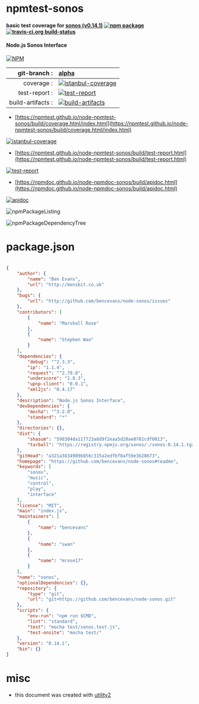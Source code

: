 # npmtest-sonos

#### basic test coverage for  [sonos (v0.14.1)](https://github.com/bencevans/node-sonos#readme)  [![npm package](https://img.shields.io/npm/v/npmtest-sonos.svg?style=flat-square)](https://www.npmjs.org/package/npmtest-sonos) [![travis-ci.org build-status](https://api.travis-ci.org/npmtest/node-npmtest-sonos.svg)](https://travis-ci.org/npmtest/node-npmtest-sonos)

#### Node.js Sonos Interface

[![NPM](https://nodei.co/npm/sonos.png?downloads=true&downloadRank=true&stars=true)](https://www.npmjs.com/package/sonos)

| git-branch : | [alpha](https://github.com/npmtest/node-npmtest-sonos/tree/alpha)|
|--:|:--|
| coverage : | [![istanbul-coverage](https://npmtest.github.io/node-npmtest-sonos/build/coverage.badge.svg)](https://npmtest.github.io/node-npmtest-sonos/build/coverage.html/index.html)|
| test-report : | [![test-report](https://npmtest.github.io/node-npmtest-sonos/build/test-report.badge.svg)](https://npmtest.github.io/node-npmtest-sonos/build/test-report.html)|
| build-artifacts : | [![build-artifacts](https://npmtest.github.io/node-npmtest-sonos/glyphicons_144_folder_open.png)](https://github.com/npmtest/node-npmtest-sonos/tree/gh-pages/build)|

- [https://npmtest.github.io/node-npmtest-sonos/build/coverage.html/index.html](https://npmtest.github.io/node-npmtest-sonos/build/coverage.html/index.html)

[![istanbul-coverage](https://npmtest.github.io/node-npmtest-sonos/build/screenCapture.buildCi.browser.%252Ftmp%252Fbuild%252Fcoverage.lib.html.png)](https://npmtest.github.io/node-npmtest-sonos/build/coverage.html/index.html)

- [https://npmtest.github.io/node-npmtest-sonos/build/test-report.html](https://npmtest.github.io/node-npmtest-sonos/build/test-report.html)

[![test-report](https://npmtest.github.io/node-npmtest-sonos/build/screenCapture.buildCi.browser.%252Ftmp%252Fbuild%252Ftest-report.html.png)](https://npmtest.github.io/node-npmtest-sonos/build/test-report.html)

- [https://npmdoc.github.io/node-npmdoc-sonos/build/apidoc.html](https://npmdoc.github.io/node-npmdoc-sonos/build/apidoc.html)

[![apidoc](https://npmdoc.github.io/node-npmdoc-sonos/build/screenCapture.buildCi.browser.%252Ftmp%252Fbuild%252Fapidoc.html.png)](https://npmdoc.github.io/node-npmdoc-sonos/build/apidoc.html)

![npmPackageListing](https://npmtest.github.io/node-npmtest-sonos/build/screenCapture.npmPackageListing.svg)

![npmPackageDependencyTree](https://npmtest.github.io/node-npmtest-sonos/build/screenCapture.npmPackageDependencyTree.svg)



# package.json

```json

{
    "author": {
        "name": "Ben Evans",
        "url": "http://bensbit.co.uk"
    },
    "bugs": {
        "url": "http://github.com/bencevans/node-sonos/issues"
    },
    "contributors": [
        {
            "name": "Marshall Rose"
        },
        {
            "name": "Stephen Wan"
        }
    ],
    "dependencies": {
        "debug": "^2.3.3",
        "ip": "1.1.4",
        "request": "^2.79.0",
        "underscore": "1.8.3",
        "upnp-client": "0.0.1",
        "xml2js": "0.4.17"
    },
    "description": "Node.js Sonos Interface",
    "devDependencies": {
        "mocha": "^3.2.0",
        "standard": "*"
    },
    "directories": {},
    "dist": {
        "shasum": "598304da11f723a8d9f2eaa5d20ae0781cdf0813",
        "tarball": "https://registry.npmjs.org/sonos/-/sonos-0.14.1.tgz"
    },
    "gitHead": "a321a3834909b856c315a2edfbf8af59e3b28673",
    "homepage": "https://github.com/bencevans/node-sonos#readme",
    "keywords": [
        "sonos",
        "music",
        "control",
        "play",
        "interface"
    ],
    "license": "MIT",
    "main": "index.js",
    "maintainers": [
        {
            "name": "bencevans"
        },
        {
            "name": "swan"
        },
        {
            "name": "mrose17"
        }
    ],
    "name": "sonos",
    "optionalDependencies": {},
    "repository": {
        "type": "git",
        "url": "git+https://github.com/bencevans/node-sonos.git"
    },
    "scripts": {
        "env-run": "npm run $CMD",
        "lint": "standard",
        "test": "mocha test/sonos.test.js",
        "test-onsite": "mocha test/"
    },
    "version": "0.14.1",
    "bin": {}
}
```



# misc
- this document was created with [utility2](https://github.com/kaizhu256/node-utility2)
